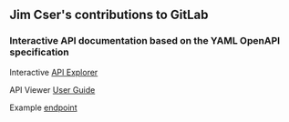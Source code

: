 ## Jim Cser's contributions to GitLab
### Interactive API documentation based on the YAML OpenAPI specification

Interactive [API Explorer](https://github.com/jimcser/gitlab_samples/blob/main/gitlab-master-doc-api-openapi/doc/api/openapi/openapi.yaml) 

API Viewer [User Guide](https://github.com/jimcser/gitlab_samples/blob/main/gitlab-master-doc-api-openapi/doc/api/openapi/openapi_interactive.md)  

Example [endpoint](https://github.com/jimcser/gitlab_samples/blob/main/gitlab-master-doc-api-openapi/doc/api/openapi/v4/access_requests.yaml)
